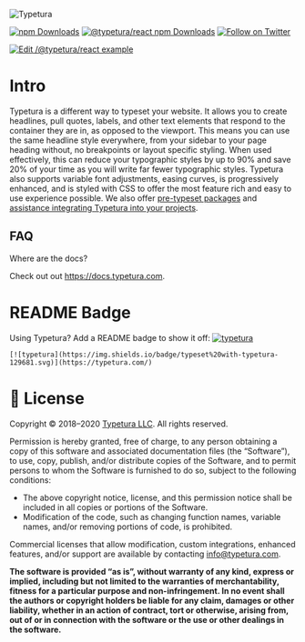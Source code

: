 ![Typetura](https://user-images.githubusercontent.com/377189/82712948-350a6300-9c3e-11ea-987b-6746108634b2.png) 
    
<p>
<a href="https://www.npmjs.com/package/typeturajs"><img alt="npm Downloads" src="https://img.shields.io/npm/dm/typeturajs.svg?maxAge=43200&label=npm%20core%20downloads"></a>
<a href="https://www.npmjs.com/package/@typetura/react"><img alt="@typetura/react npm Downloads" src="https://img.shields.io/npm/dm/@typetura/react.svg?maxAge=43200&label=npm%20react%20downloads"></a>
<a href="https://twitter.com/intent/follow?screen_name=typetura"><img alt="Follow on Twitter" src="https://img.shields.io/twitter/follow/typetura.svg?style=social&label=Follow"></a>
</p>

[![Edit /@typetura/react example](https://codesandbox.io/static/img/play-codesandbox.svg)](https://codesandbox.io/s/typeturareact-example-r3t6u?fontsize=14&hidenavigation=1&theme=dark)

# Intro

Typetura is a different way to typeset your website. It allows you to create headlines, pull quotes, labels, and other text elements that respond to the container they are in, as opposed to the viewport. This means you can use the same headline style everywhere, from your sidebar to your page heading without, no breakpoints or layout specific styling. When used effectively, this can reduce your typographic styles by up to 90% and save 20% of your time as you will write far fewer typographic styles. Typetura also supports variable font adjustments, easing curves, is progressively enhanced, and is styled with CSS to offer the most feature rich and easy to use experience possible. We also offer [pre-typeset packages](https://typetura.com/typography-packages) and [assistance integrating Typetura into your projects](https://typetura.com/typography-services).

## FAQ

Where are the docs?

Check out out https://docs.typetura.com.

# README Badge

Using Typetura? Add a README badge to show it off: [![typetura](https://img.shields.io/badge/typeset%20with-typetura-129681.svg)](https://typetura.com/)

```
[![typetura](https://img.shields.io/badge/typeset%20with-typetura-129681.svg)](https://typetura.com/)
```

# 📝 License

Copyright © 2018–2020 [Typetura LLC](https://typetura.com/). All rights reserved.

Permission is hereby granted, free of charge, to any person obtaining a copy of this software and associated documentation files (the “Software”), to use, copy, publish, and/or distribute copies of the Software, and to permit persons to whom the Software is furnished to do so, subject to the following conditions:

- The above copyright notice, license, and this permission notice shall be included in all copies or portions of the Software.
- Modification of the code, such as changing function names, variable names, and/or removing portions of code, is prohibited.

Commercial licenses that allow modification, custom integrations, enhanced features, and/or support are available by contacting [info@typetura.com](mailto:info@typetura.com).

**The software is provided “as is”, without warranty of any kind, express or implied, including but not limited to the warranties of merchantability, fitness for a particular purpose and non-infringement. In no event shall the authors or copyright holders be liable for any claim, damages or other liability, whether in an action of contract, tort or otherwise, arising from, out of or in connection with the software or the use or other dealings in the software.**
